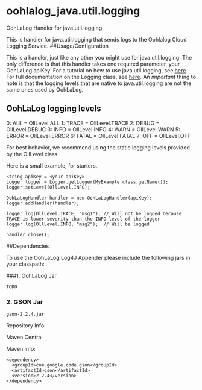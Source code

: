 oohlalog_java.util.logging
==========================

OohLaLog Handler for java.util.logging


This is handler for java.util.logging that sends logs to the Oohlalog Cloud Logging Service. 
##Usage/Configuration

This is a handler, just like any other you might use for java.util.logging.  The only difference is that this handler takes one required parameter, your OohLaLog
apiKey.  For a tutorial on how to use java.util.logging, see [here][0].  For full documentation on the Logging class, see [here][1].  An *important* thing to note is that the logging levels that are native to java.util.logging are not the same ones used by OohLaLog.  

OohLaLog logging levels
-------------------------

0: ALL   = OllLevel.ALL
1: TRACE = OllLevel.TRACE
2: DEBUG = OllLevel.DEBUG
3: INFO  = OllLevel.INFO
4: WARN  = OllLevel.WARN
5: ERROR = OllLevel.ERROR
6: FATAL = OllLevel.FATAL
7: OFF   = OllLevel.OFF

For best behavior, we recommend using the static logging levels provided by the OllLevel class.

Here is a small example, for starters.
```
String apiKey = <your apiKey>
Logger logger = Logger.getLogger(MyExample.class.getName());
logger.setLevel(OllLevel.INFO);

OohLaLogHandler handler = new OohLaLogHandler(apiKey);
logger.addHandler(handler);

logger.log(OllLevel.TRACE, "msg1"); // Will not be logged because TRACE is lower severity than the INFO level of the logger
logger.log(OllLevel.INFO, "msg2");  // Will be logged

handler.close();
```


##Dependencies

To use the OohLaLog Log4J Appender please include the following jars in your classpath:

###1. OohLaLog Jar
```
TODO
```


### 2. GSON Jar
```
gson-2.2.4.jar
```
Repository Info:

Maven Central

Maven info:
```
<dependency>
  <groupId>com.google.code.gson</groupId>
  <artifactId>gson</artifactId>
  <version>2.2.4</version>
</dependency>
```
[0]:http://www.vogella.com/tutorials/Logging/article.html
[1]:http://docs.oracle.com/javase/7/docs/api/java/util/logging/package-summary.html
